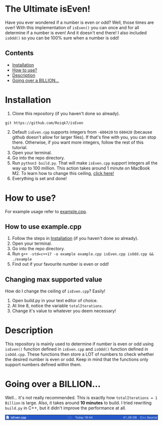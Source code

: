 # The Ultimate isEven!

Have you ever wondered if a number is even or odd? Well, those times are over! With this implementation of `isEven()` you can once and for all determine if a number is even! And it doesn't end there! I also included `isOdd()` so you can be 100% sure when a number is odd!

## Contents
* [Installation](#Installation)
* [How to use?](#HowToUse)
* [Description](#Description)
* [Going over a BILLION...](#TheTruth)

# Installation <a name="Installation"></a>

1. Clone this repository (if you haven't done so already).
```
git https://github.com/Roiqk7/isEven
```
2. Default `isEven.cpp` supports integers from `-600420` to `600420` (because github doesn't allow for larger files). If that's fine with you, you can stop there. Otherwise, if you want more integers, follow the rest of this tutorial.
3. Open your terminal.
4. Go into the repo directory.
5. Run `python3 build.py`. That will make `isEven.cpp` support integers all the way up to 100 million. This action takes around 1 minute on MacBook M2. To learn how to change this ceiling, [click here!](#ChangingMaxSupportedValue)
6. Everything is set and done!

# How to use? <a name="HowToUse"></a>

For example usage refer to [example.cpp](src/example.cpp).

## How to use example.cpp

1. Follow the steps in [Installation](#Installation) (if you haven't done so already).
2. Open your terminal.
3. Go into the repo directory.
4. Run `g++ -std=c++17 -o example example.cpp isEven.cpp isOdd.cpp && ./example`
5. Find out if your favourite number is even or odd!

## Changing max supported value <a name="ChangingMaxSupportedValue"></a>

How do I change the ceiling of `isEven.cpp`? Easily!

1. Open build.py in your text editor of choice.
2. At line 8, notice the variable `totalIterations`.
3. Change it's value to whatever you deem necessary!

# Description <a name="Description"></a>

This repository is mainly used to determine if number is even or odd using `isEven()` function defined in `isEven.cpp` and `isOdd()` function defined in `isOdd.cpp`. These functions then store a LOT of numbers to check whether the desired number is even or odd. Keep in mind that the functions only support numbers defined within them.

# Going over a BILLION... <a name="TheTruth"></a>

Well... it's not really recommended. This is exactly how `totalIterations = 1 Billion` is large. Also, it takes around **10 minutes** to build. I tried rewriting `build.py` in C++, but it didn't improve the performance at all.

![Startup](https://github.com/Roiqk7/isEven/blob/main/.github/billionFileSize.png?raw=true)
